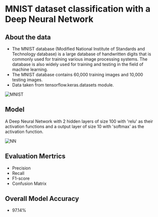 # MNIST dataset classification with a Deep Neural Network

## About the data

* The MNIST database (Modified National Institute of Standards and Technology database) is a large database of handwritten digits that is commonly used for training various image processing systems. The database is also widely used for training and testing in the field of machine learning.
* The MNIST database contains 60,000 training images and 10,000 testing images.
* Data taken from tensorflow.keras.datasets module.

![MNIST](https://miro.medium.com/max/2000/1*v6Nn_zj8W0qsnk9Cc6Di_g.png)

## Model
A Deep Neural Network with 2 hidden layers of size 100 with 'relu' as their activation functions and a output layer of size 10 with 'softmax' as the activation function.

![NN](https://3.bp.blogspot.com/-mDyzBzA4btg/V4_Z0f2mc7I/AAAAAAAAE3M/dtU8hT661fQWtnRC_JvIH_4qifQomZ4PACLcB/s1600/MNIST_neuralnet_image.png)

## Evaluation Mertrics

* Precision
* Recall
* F1-score
* Confusion Matrix

## Overall Model Accuracy

* 97.14%
